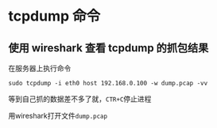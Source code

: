 # tcpdump 命令

## 使用 wireshark 查看 tcpdump 的抓包结果

在服务器上执行命令
```shell
sudo tcpdump -i eth0 host 192.168.0.100 -w dump.pcap -vv
```
等到自己抓的数据差不多了就，`CTR+C`停止进程

用wireshark打开文件`dump.pcap`